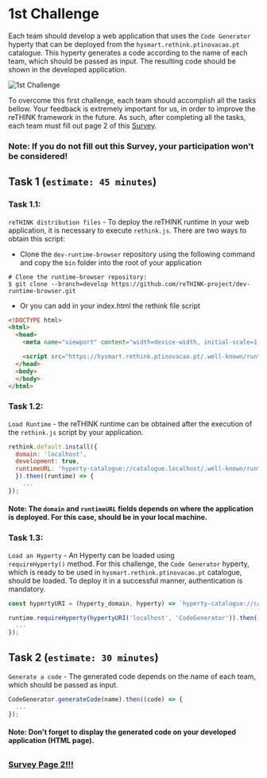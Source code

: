 # 1st Challenge

Each team should develop a web application that uses the `Code Generator` hyperty that can be deployed from the `hysmart.rethink.ptinovacao.pt` catalogue. This hyperty generates a code according to the name of each team, which should be passed as input. The resulting code should be shown in the developed application.   

![1st Challenge](https://github.com/BernardoMG/dev-reTHINK-challenge/blob/master/Figures/1-Challenge.jpg)

To overcome this first challenge, each team should accomplish all the tasks bellow. 
Your feedback is extremely important for us, in order to improve the reTHINK framework in the future. As such, after completing all the tasks, each team must fill out page 2 of this [Survey](https://docs.google.com/forms/d/e/1FAIpQLSeFt56Ura0zkTqg_VX9od_jBZtE3-2mt_urTFvxsoRuQ3uJRw/viewform). 

### Note: If you do not fill out this Survey, your participation won't be considered! 

## Task 1 (`estimate: 45 minutes`)

### Task 1.1:

`reTHINK distribution files` - To deploy the reTHINK runtime in your web application, it is necessary to execute `rethink.js`. There are two ways to obtain this script:

* Clone the `dev-runtime-browser` repository using the following command and copy the `bin` folder into the root of your application 

```shell
# Clone the runtime-browser repository:
$ git clone --branch=develop https://github.com/reTHINK-project/dev-runtime-browser.git
```

* Or you can add in your index.html the rethink file script

```html
<!DOCTYPE html>
<html>
  <head>
    <meta name="viewport" content="width=device-width, initial-scale=1.0">

    <script src="https://hysmart.rethink.ptinovacao.pt/.well-known/runtime/rethink.js"></script> 
  </head>
  <body>
  </body>
</html> 
```

### Task 1.2:

`Load Runtime` - the reTHINK runtime can be obtained after the execution of the `rethink.js` script by your application.

```javascript
rethink.default.install({ 
  domain: 'localhost',
  development: true,
  runtimeURL: 'hyperty-catalogue://catalogue.localhost/.well-known/runtime/Runtime'
  }).then((runtime) => {
    ... 
});
```

#### Note: The `domain` and `runtimeURL` fields depends on where the application is deployed. For this case, should be in your local machine.


### Task 1.3:

`Load an Hyperty` - An Hyperty can be loaded using `requireHyperty()` method. For this challenge, the `Code Generator` hyperty, which is ready to be used in `hysmart.rethink.ptinovacao.pt` catalogue, should be loaded. To deploy it in a successful manner, authentication is mandatory.

```javascript
const hypertyURI = (hyperty_domain, hyperty) => `hyperty-catalogue://catalogue.${hyperty_domain}/.well-known/hyperty/${hyperty}`;

runtime.requireHyperty(hypertyURI('localhost', 'CodeGenerator')).then((CodeGenerator) => {
  ...
});
```

## Task 2 (`estimate: 30 minutes`)

`Generate a code` - The generated code depends on the name of each team, which should be passed as input.

```javascript
CodeGenerator.generateCode(name).then((code) => {
  ...
});
```

#### Note: Don't forget to display the generated code on your developed application (HTML page).

##

### [Survey Page 2!!!](https://docs.google.com/forms/d/e/1FAIpQLSeFt56Ura0zkTqg_VX9od_jBZtE3-2mt_urTFvxsoRuQ3uJRw/viewform) 
